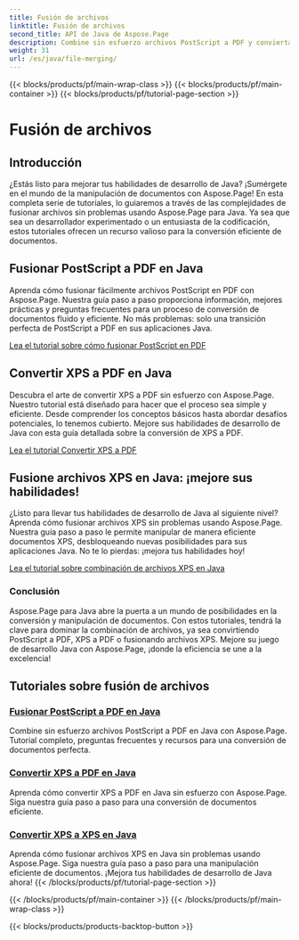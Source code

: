 ```yaml
---
title: Fusión de archivos
linktitle: Fusión de archivos
second_title: API de Java de Aspose.Page
description: Combine sin esfuerzo archivos PostScript a PDF y convierta XPS a PDF o XPS en Java usando Aspose.Page. Siga los tutoriales paso a paso para una conversión de documentos perfecta.
weight: 31
url: /es/java/file-merging/
---
```


{{< blocks/products/pf/main-wrap-class >}}
{{< blocks/products/pf/main-container >}}
{{< blocks/products/pf/tutorial-page-section >}}

# Fusión de archivos


## Introducción

¿Estás listo para mejorar tus habilidades de desarrollo de Java? ¡Sumérgete en el mundo de la manipulación de documentos con Aspose.Page! En esta completa serie de tutoriales, lo guiaremos a través de las complejidades de fusionar archivos sin problemas usando Aspose.Page para Java. Ya sea que sea un desarrollador experimentado o un entusiasta de la codificación, estos tutoriales ofrecen un recurso valioso para la conversión eficiente de documentos.

## Fusionar PostScript a PDF en Java

Aprenda cómo fusionar fácilmente archivos PostScript en PDF con Aspose.Page. Nuestra guía paso a paso proporciona información, mejores prácticas y preguntas frecuentes para un proceso de conversión de documentos fluido y eficiente. No más problemas: solo una transición perfecta de PostScript a PDF en sus aplicaciones Java.

[Lea el tutorial sobre cómo fusionar PostScript en PDF](./postscript-to-pdf/)

## Convertir XPS a PDF en Java

Descubra el arte de convertir XPS a PDF sin esfuerzo con Aspose.Page. Nuestro tutorial está diseñado para hacer que el proceso sea simple y eficiente. Desde comprender los conceptos básicos hasta abordar desafíos potenciales, lo tenemos cubierto. Mejore sus habilidades de desarrollo de Java con esta guía detallada sobre la conversión de XPS a PDF.

[Lea el tutorial Convertir XPS a PDF](./xps-to-pdf/)

## Fusione archivos XPS en Java: ¡mejore sus habilidades!

¿Listo para llevar tus habilidades de desarrollo de Java al siguiente nivel? Aprenda cómo fusionar archivos XPS sin problemas usando Aspose.Page. Nuestra guía paso a paso le permite manipular de manera eficiente documentos XPS, desbloqueando nuevas posibilidades para sus aplicaciones Java. No te lo pierdas: ¡mejora tus habilidades hoy!

[Lea el tutorial sobre combinación de archivos XPS en Java](./xps-to-xps/)

### Conclusión

Aspose.Page para Java abre la puerta a un mundo de posibilidades en la conversión y manipulación de documentos. Con estos tutoriales, tendrá la clave para dominar la combinación de archivos, ya sea convirtiendo PostScript a PDF, XPS a PDF o fusionando archivos XPS. Mejore su juego de desarrollo Java con Aspose.Page, ¡donde la eficiencia se une a la excelencia!
## Tutoriales sobre fusión de archivos
### [Fusionar PostScript a PDF en Java](./postscript-to-pdf/)
Combine sin esfuerzo archivos PostScript a PDF en Java con Aspose.Page. Tutorial completo, preguntas frecuentes y recursos para una conversión de documentos perfecta.
### [Convertir XPS a PDF en Java](./xps-to-pdf/)
Aprenda cómo convertir XPS a PDF en Java sin esfuerzo con Aspose.Page. Siga nuestra guía paso a paso para una conversión de documentos eficiente.
### [Convertir XPS a XPS en Java](./xps-to-xps/)
Aprenda cómo fusionar archivos XPS en Java sin problemas usando Aspose.Page. Siga nuestra guía paso a paso para una manipulación eficiente de documentos. ¡Mejora tus habilidades de desarrollo de Java ahora!
{{< /blocks/products/pf/tutorial-page-section >}}

{{< /blocks/products/pf/main-container >}}
{{< /blocks/products/pf/main-wrap-class >}}

{{< blocks/products/products-backtop-button >}}
